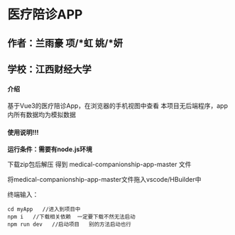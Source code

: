 # 医疗陪诊APP

## 作者：兰雨豪 项/*虹 姚/*妍



##  学校：江西财经大学



#### 介绍

基于Vue3的医疗陪诊App，在浏览器的手机视图中查看
本项目无后端程序，app内所有数据均为模拟数据

#### 使用说明!!!

**运行条件：需要有node.js环境**

下载zip包后解压 得到 medical-companionship-app-master 文件

将medical-companionship-app-master文件拖入vscode/HBuilder中

终端输入：
    
    cd myApp   //进入到项目中
    npm i   //下载相关依赖  一定要下载不然无法启动
    npm run dev   //启动项目   别的方法启动也行


